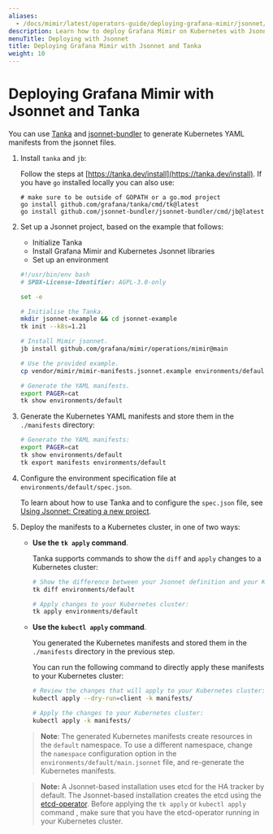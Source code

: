 ```yaml
---
aliases:
  - /docs/mimir/latest/operators-guide/deploying-grafana-mimir/jsonnet/deploying/
description: Learn how to deploy Grafana Mimir on Kubernetes with Jsonnet and Tanka.
menuTitle: Deploying with Jsonnet
title: Deploying Grafana Mimir with Jsonnet and Tanka
weight: 10
---
```


# Deploying Grafana Mimir with Jsonnet and Tanka

You can use [Tanka](https://tanka.dev/) and [jsonnet-bundler](https://github.com/jsonnet-bundler/jsonnet-bundler) to generate Kubernetes YAML manifests from the jsonnet files.

1. Install `tanka` and `jb`:

   Follow the steps at [https://tanka.dev/install](https://tanka.dev/install). If you have `go` installed locally you can also use:

   ```console
   # make sure to be outside of GOPATH or a go.mod project
   go install github.com/grafana/tanka/cmd/tk@latest
   go install github.com/jsonnet-bundler/jsonnet-bundler/cmd/jb@latest
   ```

1. Set up a Jsonnet project, based on the example that follows:

   - Initialize Tanka
   - Install Grafana Mimir and Kubernetes Jsonnet libraries
   - Set up an environment

   <!-- prettier-ignore-start -->

   [embedmd]: # "../../../../../operations/mimir/getting-started.sh"

   ```sh
   #!/usr/bin/env bash
   # SPDX-License-Identifier: AGPL-3.0-only

   set -e

   # Initialise the Tanka.
   mkdir jsonnet-example && cd jsonnet-example
   tk init --k8s=1.21

   # Install Mimir jsonnet.
   jb install github.com/grafana/mimir/operations/mimir@main

   # Use the provided example.
   cp vendor/mimir/mimir-manifests.jsonnet.example environments/default/main.jsonnet

   # Generate the YAML manifests.
   export PAGER=cat
   tk show environments/default
   ```

   <!-- prettier-ignore-end -->

1. Generate the Kubernetes YAML manifests and store them in the `./manifests` directory:

   <!-- prettier-ignore-start -->

   ```sh
   # Generate the YAML manifests:
   export PAGER=cat
   tk show environments/default
   tk export manifests environments/default
   ```

   <!-- prettier-ignore-end -->

1. Configure the environment specification file at `environments/default/spec.json`.

   To learn about how to use Tanka and to configure the `spec.json` file, see [Using Jsonnet: Creating a new project](https://tanka.dev/tutorial/jsonnet).

1. Deploy the manifests to a Kubernetes cluster, in one of two ways:

   - **Use the `tk apply` command**.

     Tanka supports commands to show the `diff` and `apply` changes to a Kubernetes cluster:

     ```sh
     # Show the difference between your Jsonnet definition and your Kubernetes cluster:
     tk diff environments/default

     # Apply changes to your Kubernetes cluster:
     tk apply environments/default
     ```

   - **Use the `kubectl apply` command**.

     You generated the Kubernetes manifests and stored them in the `./manifests` directory in the previous step.

     You can run the following command to directly apply these manifests to your Kubernetes cluster:

     ```sh
     # Review the changes that will apply to your Kubernetes cluster:
     kubectl apply --dry-run=client -k manifests/

     # Apply the changes to your Kubernetes cluster:
     kubectl apply -k manifests/
     ```

   > **Note**: The generated Kubernetes manifests create resources in the `default` namespace. To use a different namespace, change the `namespace` configuration option in the `environments/default/main.jsonnet` file, and re-generate the Kubernetes manifests.

   > **Note:** A Jsonnet-based installation uses etcd for the HA tracker by default. The Jsonnet-based installation creates the etcd using the [etcd-operator](https://github.com/coreos/etcd-operator). Before applying the `tk apply` or `kubectl apply` command , make sure that you have the etcd-operator running in your Kubernetes cluster.
